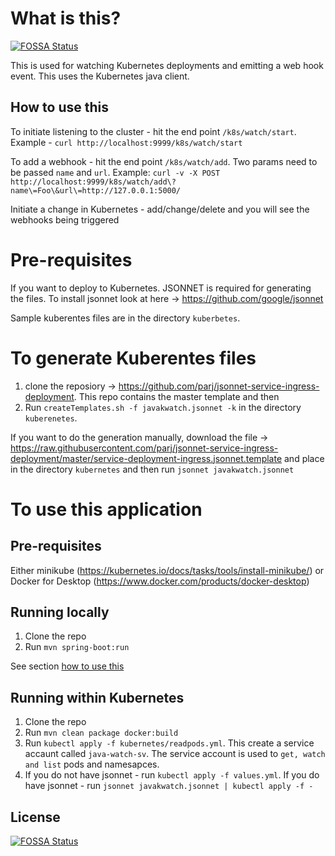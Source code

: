 # What is this?
[![FOSSA Status](https://app.fossa.io/api/projects/git%2Bgithub.com%2Fparj%2FjavaKWatch.svg?type=shield)](https://app.fossa.io/projects/git%2Bgithub.com%2Fparj%2FjavaKWatch?ref=badge_shield)


This is used for watching Kubernetes deployments and emitting a web hook event. This uses the Kubernetes java client.

## How to use this
To initiate listening to the cluster - hit the end point `/k8s/watch/start`. Example - `curl http://localhost:9999/k8s/watch/start`

To add a webhook - hit the end point `/k8s/watch/add`. Two params need to be passed `name` and `url`. Example: `curl -v -X POST http://localhost:9999/k8s/watch/add\?name\=Foo\&url\=http://127.0.0.1:5000/`

Initiate a change in Kubernetes - add/change/delete and you will see the webhooks being triggered

# Pre-requisites

If you want to deploy to Kubernetes. JSONNET is required for generating the files. To install jsonnet look at here -> https://github.com/google/jsonnet

Sample kuberentes files are in the directory `kuberbetes`.

# To generate Kuberentes files
 1. clone the reposiory -> https://github.com/parj/jsonnet-service-ingress-deployment. This repo contains the master template and then 
 1. Run `createTemplates.sh -f javakwatch.jsonnet -k` in the directory `kuberenetes`.
 
 If you want to do the generation manually, download the file -> https://raw.githubusercontent.com/parj/jsonnet-service-ingress-deployment/master/service-deployment-ingress.jsonnet.template and place in the directory `kubernetes` and then run `jsonnet javakwatch.jsonnet`
 
# To use this application

## Pre-requisites
Either minikube (https://kubernetes.io/docs/tasks/tools/install-minikube/) or Docker for Desktop (https://www.docker.com/products/docker-desktop)

## Running locally

1. Clone the repo
1. Run `mvn spring-boot:run`

See section [how to use this](#how-to-use-this)

## Running within Kubernetes

1. Clone the repo
1. Run `mvn clean package docker:build`
1. Run `kubectl apply -f kubernetes/readpods.yml`. This create a service accaunt called `java-watch-sv`. The service account is used to `get, watch and list` pods and namesapces.
1. If you do not have jsonnet - run `kubectl apply -f values.yml`. If you do have jsonnet - run `jsonnet javakwatch.jsonnet | kubectl apply -f -`

## License
[![FOSSA Status](https://app.fossa.io/api/projects/git%2Bgithub.com%2Fparj%2FjavaKWatch.svg?type=large)](https://app.fossa.io/projects/git%2Bgithub.com%2Fparj%2FjavaKWatch?ref=badge_large)